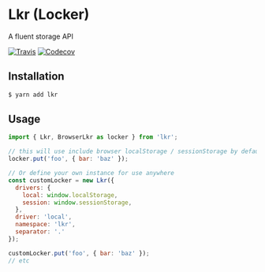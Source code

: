 # Lkr (Locker)
A fluent storage API

[![Travis](https://img.shields.io/travis/tymondesigns/lkr.svg?style=flat-square)](https://travis-ci.org/tymondesigns/lkr)
[![Codecov](https://img.shields.io/codecov/c/github/tymondesigns/lkr.svg?style=flat-square)](https://codecov.io/gh/tymondesigns/lkr)

## Installation

```bash
$ yarn add lkr
```
## Usage

```js
import { Lkr, BrowserLkr as locker } from 'lkr';

// this will use include browser localStorage / sessionStorage by default
locker.put('foo', { bar: 'baz' });

// Or define your own instance for use anywhere
const customLocker = new Lkr({
  drivers: {
    local: window.localStorage,
    session: window.sessionStorage,
  },
  driver: 'local',
  namespace: 'lkr',
  separator: '.'
});

customLocker.put('foo', { bar: 'baz' });
// etc
```
